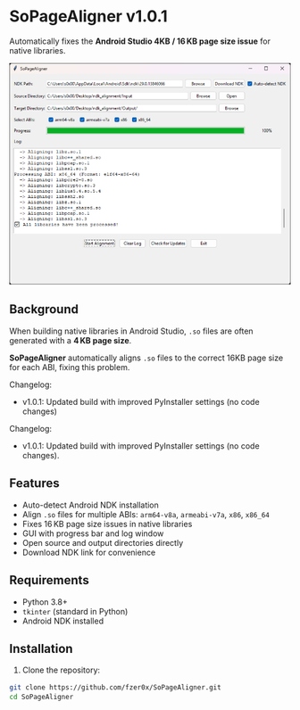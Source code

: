 # SoPageAligner v1.0.1

Automatically fixes the **Android Studio 4KB / 16 KB page size issue** for native libraries.

![Screenshot](assets/screenshot.png)

## Background

When building native libraries in Android Studio, `.so` files are often generated with a **4 KB page size**. 

**SoPageAligner** automatically aligns `.so` files to the correct 16KB page size for each ABI, fixing this problem.

Changelog:

- v1.0.1: Updated build with improved PyInstaller settings (no code changes)

Changelog:

- v1.0.1: Updated build with improved PyInstaller settings (no code changes).

## Features

- Auto-detect Android NDK installation
- Align `.so` files for multiple ABIs: `arm64-v8a`, `armeabi-v7a`, `x86`, `x86_64`
- Fixes 16 KB page size issues in native libraries
- GUI with progress bar and log window
- Open source and output directories directly
- Download NDK link for convenience

## Requirements

- Python 3.8+
- `tkinter` (standard in Python)
- Android NDK installed

## Installation

1. Clone the repository:
```bash
git clone https://github.com/fzer0x/SoPageAligner.git
cd SoPageAligner
